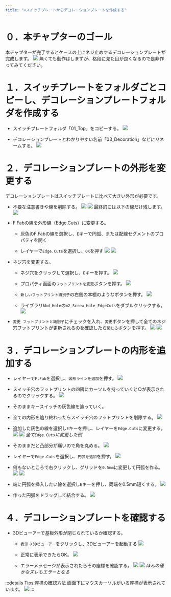 ```yaml
---
title: "⌨スイッチプレートからデコレーションプレートを作成する"
---
```


# ０．本チャプターのゴール

本チャプターが完了するとケースの上にネジ止めするデコレーションプレートが完成します。
![](/images/gl516design/6-26_decoration-26.png)
無くても動作はしますが、格段に見た目が良くなるので是非作ってみてください。

# １．スイッチプレートをフォルダごとコピーし、デコレーションプレートフォルダを作成する

- スイッチプレートフォルダ「01_Top」をコピーする。
![](/images/gl516design/6-1_decoration-1.png)

- デコレーションプレートとわかりやすい名前「03_Decoration」などにリネームする。
![](/images/gl516design/6-2_decoration-2.png)

# ２．デコレーションプレートの外形を変更する

デコレーションプレートはスイッチプレートに比べて大きい外形が必要です。

- 不要な注意書きや線を削除する。
![](/images/gl516design/6-3_decoration-3.png)
![](/images/gl516design/6-4_decoration-4.png)
最終的には以下の線だけ残します。
![](/images/gl516design/6-5_decoration-5.png)

- F.Fabの線を外形線（Edge.Cuts）に変更する。
    - 灰色のF.Fabの線を選択し、`E`キーで円弧、または配線セグメントのプロパティを開く

    - レイヤーで`Edge.Cuts`を選択し、`OK`を押す
![](/images/gl516design/6-6_decoration-6.png)
![](/images/gl516design/6-7_decoration-7.png)

- ネジ穴を変更する。
    - ネジ穴をクリックして選択し、`E`キーを押す。
![](/images/gl516design/6-8_decoration-8.png)

    - プロパティ画面の`フットプリントを変更`ボタンを押す。
![](/images/gl516design/6-9_decoration-9.png)

    - `新しいフットプリント識別子`の右側の本棚のようなボタンを押す。
![](/images/gl516design/6-10_decoration-10.png)

    - ライブラリ`kbd_Hole`の`m2_Screw_Hole_EdgeCuts`をダブルクリックする。
![](/images/gl516design/6-11_decoration-11.png)

- `変更 フットプリントと識別子`にチェックを入れ、`変更`ボタンを押して全てのネジ穴フットプリントが更新されるのを確認したら`閉じる`ボタンを押す。
![](/images/gl516design/6-12_decoration-12.png)
![](/images/gl516design/6-13_decoration-13.png)

# ３．デコレーションプレートの内形を追加する

- レイヤーで`F.Fab`を選択し、`図形ラインを追加`を押す。
![](/images/gl516design/6-14_decoration-14.png)

- スイッチ穴のフットプリントの四隅にカーソルを持っていくと○が表示されるのでクリックする。
![](/images/gl516design/6-15_decoration-15.png)

- そのままキースイッチの灰色線を辿っていく。

- 全ての内形を辿り終わったらスイッチ穴のフットプリントを削除する。
![](/images/gl516design/6-16_decoration-16.png)

- 追加した灰色の線を選択し`E`キーを押し、レイヤーを`Edge.Cuts`に変更する。
![](/images/gl516design/6-17_decoration-17.png)
![](/images/gl516design/6-18_decoration-18.png)
*全て`Edge.Cuts`に変更した例*

- そのままだと凸部分が痛いので角を丸める。
![](/images/gl516design/6-19_decoration-19.png)

- レイヤーで`Edge.Cuts`を選択し、`円弧を追加`を押す。
![](/images/gl516design/6-20_decoration-20.png)

- 何もないところで右クリックし、グリッドを`0.5mm`に変更して円弧を作る。
![](/images/gl516design/6-21_decoration-21.png)
![](/images/gl516design/6-22_decoration-22.png)

- 端に円弧を挿入したい線を選択し`E`キーを押し、両端を0.5mm短くする。
![](/images/gl516design/6-23_decoration-23.png)

- 作った円弧をドラッグして結合する。
![](/images/gl516design/6-24_decoration-24.png)

# ４．デコレーションプレートを確認する

- 3Dビューアーで基板外形が閉じられているか確認する。
    - `表示`→`3Dビューアー`をクリックし、3Dビューアーを起動する
![](/images/gl516design/6-25_decoration-25.png)

    - 正常に表示できたらOK。
![](/images/gl516design/6-26_decoration-26.png)

    - エラーメッセージが表示されたらその座標を確認する。
![](/images/gl516design/6-27_decoration-27.png)
![](/images/gl516design/6-28_decoration-28.png)
*ほんの僅かなズレもエラーとなる*

:::details Tips:座標の確認方法
画面下にマウスカーソルがいる座標が表示されています。
![](/images/gl516design/5-67_outline-14.png)
:::
